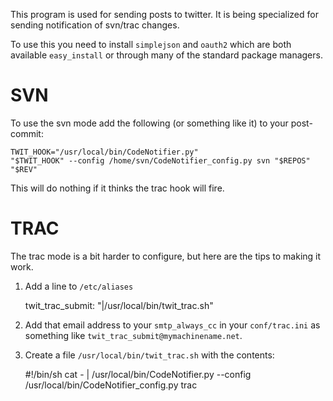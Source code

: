This program is used for sending posts to twitter. It is being
specialized for sending notification of svn/trac changes.

To use this you need to install `simplejson` and `oauth2` which are
both available `easy_install` or through many of the standard package managers.

SVN
===
To use the svn mode add the following (or something like it) to your 
post-commit:

    TWIT_HOOK="/usr/local/bin/CodeNotifier.py"
    "$TWIT_HOOK" --config /home/svn/CodeNotifier_config.py svn "$REPOS" "$REV"

This will do nothing if it thinks the trac hook will fire.

TRAC
====
The trac mode is a bit harder to configure, but here are the tips to making 
it work.

1. Add a line to `/etc/aliases`

    twit_trac_submit: "|/usr/local/bin/twit_trac.sh"

2. Add that email address to your `smtp_always_cc` in your `conf/trac.ini` as 
something like `twit_trac_submit@mymachinename.net`.

3. Create a file `/usr/local/bin/twit_trac.sh` with the contents:

    #!/bin/sh
    cat - | /usr/local/bin/CodeNotifier.py --config /usr/local/bin/CodeNotifier_config.py trac
